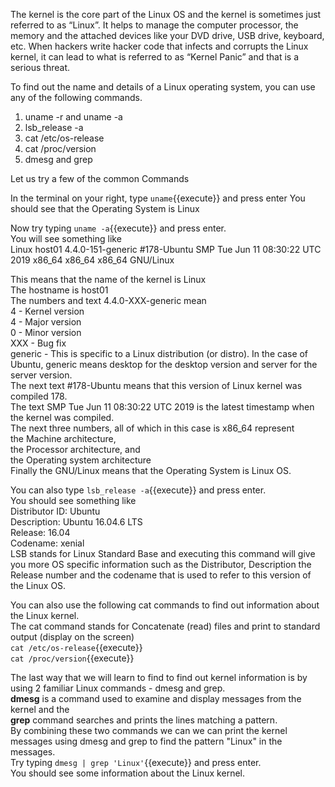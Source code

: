 The kernel is the core part of the Linux OS and the kernel is sometimes just referred to as “Linux”. It helps to manage the computer processor, the memory and the attached devices like your DVD drive, USB drive, keyboard, etc.
When hackers write hacker code that infects and corrupts the Linux kernel, it can lead to what is referred to as “Kernel Panic” and that is a serious threat.

To find out the name and details of a Linux operating system, you can use any of the following commands.
1. uname -r and uname -a
2. lsb_release -a
3. cat /etc/os-release
4. cat /proc/version
5. dmesg and grep

Let us try a few of the common Commands

In the terminal on your right, type
`uname`{{execute}} and press enter
You should see that the Operating System is Linux

Now try typing `uname -a`{{execute}} and press enter.  
You will see something like  
  Linux host01 4.4.0-151-generic #178-Ubuntu SMP Tue Jun 11 08:30:22 UTC 2019 x86_64 x86_64 x86_64 GNU/Linux  

This means that the name of the kernel is Linux  
The hostname is host01  
The numbers and text 4.4.0-XXX-generic mean  
4 - Kernel version  
4 - Major version  
0 - Minor version  
XXX - Bug fix  
generic - This is specific to a Linux distribution (or distro). In the case of Ubuntu, generic means desktop for the desktop version and server for the server version.  
The next text #178-Ubuntu means that this version of Linux kernel was compiled 178.  
The text SMP Tue Jun 11 08:30:22 UTC 2019 is the latest timestamp when the kernel was compiled.  
The next three numbers, all of which in this case is x86_64 represent  
the Machine architecture,  
the Processor architecture, and  
the Operating system architecture  
Finally the GNU/Linux means that the Operating System is Linux OS.  

You can also type `lsb_release -a`{{execute}} and press enter.  
You should see something like  
  Distributor ID: Ubuntu  
  Description:    Ubuntu 16.04.6 LTS  
  Release:        16.04  
  Codename:       xenial  
LSB stands for Linux Standard Base and  executing this command will give you more OS specific information such as the Distributor, Description the Release number and the codename that is used to refer to this version of the Linux OS.  

You can also use the following cat commands to find out information about the Linux kernel.  
The cat command stands for Concatenate (read) files and print to standard output (display on the screen)  
`cat /etc/os-release`{{execute}}  
`cat /proc/version`{{execute}}  

The last way that we will learn to find to find out kernel information is by using 2 familiar Linux commands - dmesg and grep.  
__dmesg__ is a command used to examine and display messages from the kernel and the  
__grep__ command searches and prints the lines matching a pattern.  
By combining these two commands we can we can print the kernel messages using dmesg and grep to find the pattern "Linux" in the messages.  
Try typing `dmesg | grep 'Linux'`{{execute}} and press enter.  
You should see some information about the Linux kernel.  
